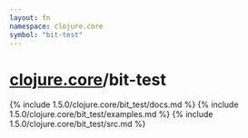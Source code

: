 ```yaml
---
layout: fn
namespace: clojure.core
symbol: "bit-test"
---
```


# [clojure.core](../)/bit-test

{% include 1.5.0/clojure.core/bit_test/docs.md %}
{% include 1.5.0/clojure.core/bit_test/examples.md %}
{% include 1.5.0/clojure.core/bit_test/src.md %}

